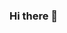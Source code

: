 ### Hi there 👋

<!--
**nitvirus/nitvirus** is a ✨ _special_ ✨ repository because its `README.md` (this file) appears on your GitHub profile.

Here are some ideas to get you started:

- 🔭 I’m currently working on ... Drupal projects
- 🌱 I’m currently learning ... Laravel framework
- 👯 I’m looking to collaborate on ... TBD
- 🤔 I’m looking for help with ... TBD
- 💬 Ask me about ... Drupal
- 📫 How to reach me: ... er.nitishguleria@gmail.com
- 😄 Pronouns: ...
- ⚡ Fun fact: ... I can make a good chicken curry
-->
